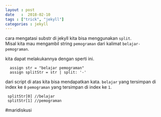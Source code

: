 ```yaml
---
layout : post
date   :  2018-02-10
tags : ["trick", "jekyll"]
categories : jekyll
---
```


cara mengatasi substr di jekyll kita bisa menggunakan `split`.<br>
Misal kita mau mengambil string `pemograman` dari kalimat `belajar-pemograman`.<br>

kita dapat melakukannya dengan sperti ini.<br>

```
  assign str = "belajar pemograman"
  assign splitStr = str | split: '-'
```
dari script di atas kita bisa mendapatkan kata.
`belajar` yang tersimpan di index ke `0`
`pemograman` yang tersimpan di index ke `1`.

```
 splitStr[0] //belajar
 splitStr[1] //pemograman
```

#maridiskusi
